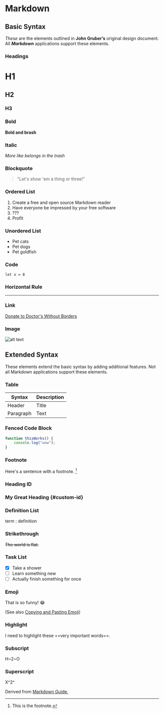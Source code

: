 # Markdown

## Basic Syntax

_These_ are the elements outlined in **John Gruber’s** original design document.
All **_Markdown_** applications support these elements.

### Headings

# H1

## H2

### H3

### Bold

**Bold and brash**

### Italic

_More like belongs in the trash_

### Blockquote

> "Let's show 'em a thing or three!"

### Ordered List

1. Create a free and open source Markdown reader
2. Have everyone be impressed by your free software
3. ???
4. Profit

### Unordered List

- Pet cats
- Pet dogs
- Pet goldfish

### Code

`let x = 8`

### Horizontal Rule

---

### Link

[Donate to Doctor's Without Borders](https://www.doctorswithoutborders.org/)

### Image

![alt text](https://www.markdownguide.org/assets/images/tux.png)

## Extended Syntax

These elements extend the basic syntax by adding additional features. Not all Markdown
applications support these elements.

### Table

| Syntax    | Description |
| --------- | ----------- |
| Header    | Title       |
| Paragraph | Text        |

### Fenced Code Block

```js
function thisWorks() {
	console.log("wow");
}
```

### Footnote

Here's a sentence with a footnote. [^1]

[^1]: This is the footnote.

### Heading ID

### My Great Heading {#custom-id}

### Definition List

term
: definition

### Strikethrough

~~The world is flat.~~

### Task List

- [x] Take a shower
- [ ] Learn something new
- [ ] Actually finish something for once

### Emoji

That is so funny! :joy:

(See also [Copying and Pasting Emoji](https://www.markdownguide.org/extended-syntax/#copying-and-pasting-emoji))

### Highlight

I need to highlight these ==very important words==.

### Subscript

H~2~O

### Superscript

X^2^

Derived from [Markdown Guide.](https://www.markdownguide.org/cheat-sheet/)
